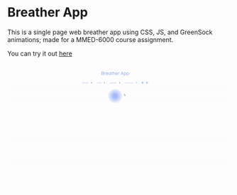 # Breather App

This is a single page web breather app using CSS, JS, and GreenSock animations; made for a MMED-6000 course assignment. 

You can try it out [here](nohakareem.github.io/breather-app/)

![demo](breatherApp.gif)
